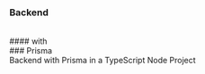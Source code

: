 ### Backend
<br />
#### with
<br />
### Prisma
<br />
Backend with Prisma in a TypeScript Node Project
